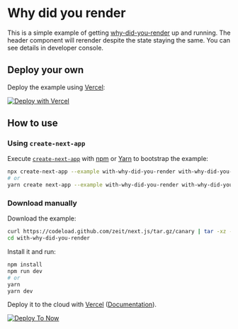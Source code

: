 # Why did you render

This is a simple example of getting [why-did-you-render](https://github.com/welldone-software/why-did-you-render) up and running.
The header component will rerender despite the state staying the same. You can see details in developer console.

## Deploy your own

Deploy the example using [Vercel](https://vercel.com):

[![Deploy with Vercel](https://vercel.com/button)](https://vercel.com/new/project?template=https://github.com/zeit/next.js/tree/canary/examples/with-why-did-you-render)

## How to use

### Using `create-next-app`

Execute [`create-next-app`](https://github.com/zeit/next.js/tree/canary/packages/create-next-app) with [npm](https://docs.npmjs.com/cli/init) or [Yarn](https://yarnpkg.com/lang/en/docs/cli/create/) to bootstrap the example:

```bash
npx create-next-app --example with-why-did-you-render with-why-did-you-render-app
# or
yarn create next-app --example with-why-did-you-render with-why-did-you-render-app
```

### Download manually

Download the example:

```bash
curl https://codeload.github.com/zeit/next.js/tar.gz/canary | tar -xz --strip=2 next.js-canary/examples/with-why-did-you-render
cd with-why-did-you-render
```

Install it and run:

```bash
npm install
npm run dev
# or
yarn
yarn dev
```

Deploy it to the cloud with [Vercel](https://vercel.com/new?filter=next.js&utm_source=github&utm_medium=readme&utm_campaign=next-example) ([Documentation](https://nextjs.org/docs/deployment)).

[![Deploy To Now](https://deploy.now.sh/static/button.svg)](https://deploy.now.sh/?repo=https://github.com/zeit/next.js/tree/master/examples/with-why-did-you-render)
